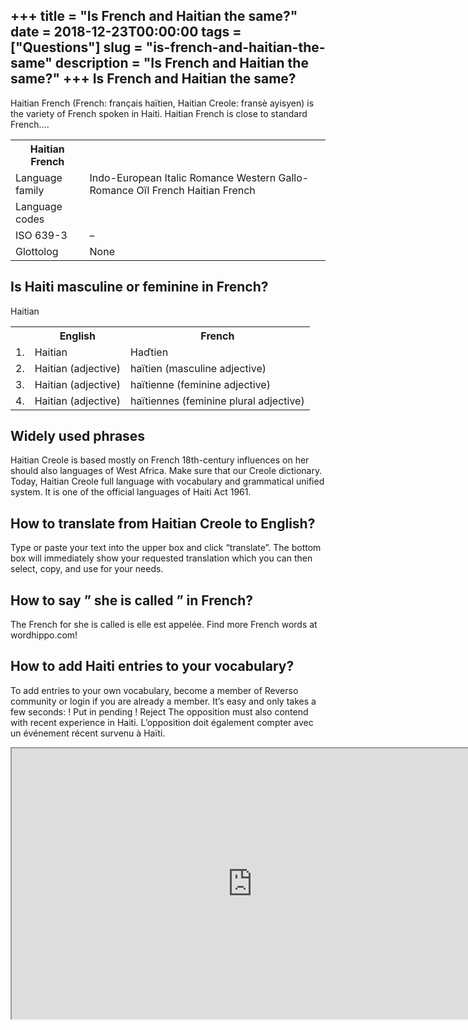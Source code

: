 +++
title = "Is French and Haitian the same?"
date = 2018-12-23T00:00:00
tags = ["Questions"]
slug = "is-french-and-haitian-the-same"
description = "Is French and Haitian the same?"
+++
Is French and Haitian the same?
-------------------------------

Haitian French (French: français haïtien, Haitian Creole: fransè ayisyen) is the variety of French spoken in Haiti. Haitian French is close to standard French….

<table><tr><th>Haitian French</th></tr><tr><td>Language family</td><td>Indo-European Italic Romance Western Gallo-Romance Oïl French Haitian French</td></tr><tr><td>Language codes</td></tr><tr><td>ISO 639-3</td><td>–</td></tr><tr><td>Glottolog</td><td>None</td></tr></table>

Is Haiti masculine or feminine in French?
-----------------------------------------

Haitian

<table><tr><th></th><th>English</th><th>French</th></tr><tr><td>1.</td><td>Haitian</td><td>Haďtien</td></tr><tr><td>2.</td><td>Haitian (adjective)</td><td>haïtien (masculine adjective)</td></tr><tr><td>3.</td><td>Haitian (adjective)</td><td>haïtienne (feminine adjective)</td></tr><tr><td>4.</td><td>Haitian (adjective)</td><td>haïtiennes (feminine plural adjective)</td></tr></table>

Widely used phrases
-------------------

Haitian Creole is based mostly on French 18th-century influences on her should also languages of West Africa. Make sure that our Creole dictionary. Today, Haitian Creole full language with vocabulary and grammatical unified system. It is one of the official languages of Haiti Act 1961.

How to translate from Haitian Creole to English?
------------------------------------------------

Type or paste your text into the upper box and click “translate”. The bottom box will immediately show your requested translation which you can then select, copy, and use for your needs.

How to say ” she is called ” in French?
---------------------------------------

The French for she is called is elle est appelée. Find more French words at wordhippo.com!

How to add Haiti entries to your vocabulary?
--------------------------------------------

To add entries to your own vocabulary, become a member of Reverso community or login if you are already a member. It’s easy and only takes a few seconds: ! Put in pending ! Reject The opposition must also contend with recent experience in Haiti. L’opposition doit également compter avec un événement récent survenu à Haïti.

<iframe allow="accelerometer; autoplay; clipboard-write; encrypted-media; gyroscope; picture-in-picture" allowfullscreen="" class="__youtube_prefs__  epyt-is-override  no-lazyload" data-no-lazy="1" data-origheight="433" data-origwidth="770" data-skipgform_ajax_framebjll="" height="433" id="_ytid_34841" loading="lazy" src="https://www.youtube.com/embed/_XaLROcJEag?enablejsapi=1&autoplay=0&cc_load_policy=0&cc_lang_pref=&iv_load_policy=1&loop=0&modestbranding=0&rel=1&fs=1&playsinline=0&autohide=2&theme=dark&color=red&controls=1&" title="YouTube player" width="770"></iframe>